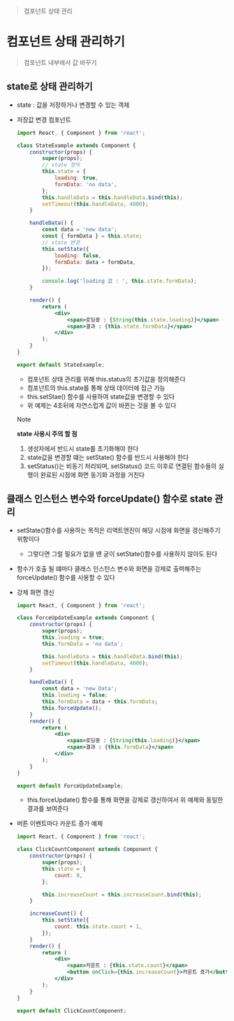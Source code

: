 > 컴포넌트 상태 관리

# 컴포넌트 상태 관리하기

> 컴포넌트 내부에서 값 바꾸기

## state로 상태 관리하기

- state : 값을 저장하거나 변경할 수 있는 객체
    
- 저장값 변경 컴포넌트
    
    ```jsx
    import React, { Component } from 'react';
    
    class StateExample extends Component {
        constructor(props) {
            super(props);
            // state 정의
            this.state = {
                loading: true,
                formData: 'no data',
            };
            this.handleData = this.handleData.bind(this);
            setTimeout(this.handleData, 4000);
        }
    
        handleData() {
            const data = 'new data';
            const { formData } = this.state;
            // state 변경
            this.setState({
                loading: false,
                formData: data + formData,
            });
    
            console.log('loading 값 : ', this.state.formData);
        }
    
        render() {
            return (
                <div>
                    <span>로딩중 : {String(this.state.loading)}</span>
                    <span>결과 : {this.state.formData}</span>
                </div>
            );
        }
    }
    
    export default StateExample;
    ```
    
    - 컴포넌트 상태 관리를 위해 this.status의 초기값을 정의해준다
    - 컴포넌트의 this.state를 통해 상태 데이터에 접근 가능
    - this.setStae() 함수를 사용하여 state값을 변경할 수 있다
    - 위 예제는 4초뒤에 자연스럽게 값이 바뀐는 것을 볼 수 있다

	> [!NOTE]
	> 
	> **state 사용시 주의 할 점**
	> 
	> 1. 생성자에서 반드시 state를 초기화해야 한다
	> 2. state값을 변경할 떄는 setState() 함수를 반드시 사용해야 한다
	> 3. setStatus()는 비동기 처리되며, setStatus() 코드 이후로 연결된 함수들의 실행이 완료된 시점에 화면 동기화 과정을 거친다

## 클래스 인스턴스 변수와 forceUpdate() 함수로 state 관리

- setState()함수를 사용하는 목적은 리액트엔진이 해당 시점에 화면을 갱신해주기 위함이다
    
    - 그렇다면 그럴 필요가 없을 떈 굳이 setState()함수를 사용하지 않아도 된다
- 함수가 호출 될 떄마다 클래스 인스턴스 변수와 화면을 강제로 출력해주는 forceUpdate() 함수를 사용할 수 있다
    
- 강제 화면 갱신
    
    ```jsx
    import React, { Component } from 'react';
    
    class ForceUpdateExample extends Component {
        constructor(props) {
            super(props);
            this.loading = true;
            this.formData = 'no data';
    
            this.handleData = this.handleData.bind(this);
            setTimeout(this.handleData, 4000);
        }
    
        handleData() {
            const data = 'new Data';
            this.loading = false;
            this.formData = data + this.formData;
            this.forceUpdate();
        }
        render() {
            return (
                <div>
                    <span>로딩중 : {String(this.loading)}</span>
                    <span>결과 : {this.formData}</span>
                </div>
            );
        }
    }
    
    export default ForceUpdateExample;
    ```
    
    - this.forceUpdate() 함수를 통해 화면을 강제로 갱신하여서 위 예제와 동일한 결과를 보여준다
- 버튼 이벤트마다 카운트 증가 예제
    
    ```jsx
    import React, { Component } from 'react';
    
    class ClickCountComponent extends Component {
        constructor(props) {
            super(props);
            this.state = {
                count: 0,
            };
    
            this.increaseCount = this.increaseCount.bind(this);
        }
    
        increaseCount() {
            this.setState({
                count: this.state.count + 1,
            });
        }
        render() {
            return (
                <div>
                    <span>카운트 : {this.state.count}</span>
                    <button onClick={this.increaseCount}>카운트 증가</button>
                </div>
            );
        }
    }
    
    export default ClickCountComponent;
    ```